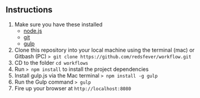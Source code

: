 ## Instructions

1. Make sure you have these installed
	- [node.js](http://nodejs.org/)
	- [git](http://git-scm.com/)
	- [gulp](http://gulpjs.com/)
2. Clone this repository into your local machine using the terminal (mac) or Gitbash (PC) `> git clone https://github.com/redsfever/workflow.git`
3. CD to the folder `cd workflows`
4. Run `> npm install` to install the project dependencies
5. Install gulp.js via the Mac terminal `> npm install -g gulp`
5. Run the Gulp command `> gulp`
6. Fire up your browser at `http://localhost:8080`
